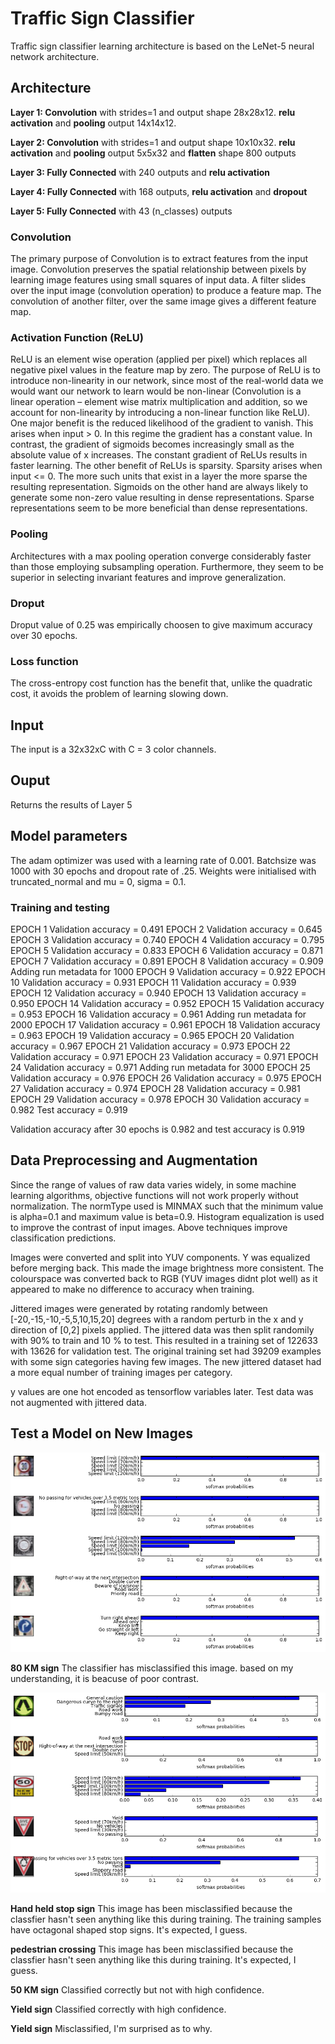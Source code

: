 # Traffic Sign Classifier


Traffic sign classifier learning architecture is based on the LeNet-5 neural network architecture.

## Architecture
**Layer 1: Convolution** with strides=1 and output shape 28x28x12. **relu activation** and **pooling** output 14x14x12.

**Layer 2: Convolution** with strides=1 and output shape 10x10x32. **relu activation** and **pooling** output 5x5x32 and **flatten** shape 800 outputs

**Layer 3: Fully Connected** with 240 outputs and **relu activation**

**Layer 4: Fully Connected** with 168 outputs, **relu activation** and **dropout**

**Layer 5: Fully Connected** with 43 (n_classes) outputs

### Convolution
The primary purpose of Convolution is to extract features from the input image. Convolution preserves the spatial relationship between pixels by learning image features using small squares of input data.
A filter slides over the input image (convolution operation) to produce a feature map. The convolution of another filter, over the same image gives a different feature map.

### Activation Function (ReLU)
ReLU is an element wise operation (applied per pixel) which replaces all negative pixel values in the feature map by zero. The purpose of ReLU is to introduce non-linearity in our network, since most of the real-world data we would want our network to learn would be non-linear (Convolution is a linear operation – element wise matrix multiplication and addition, so we account for non-linearity by introducing a non-linear function like ReLU).
One major benefit is the reduced likelihood of the gradient to vanish. This arises when input > 0. In this regime the gradient has a constant value. In contrast, the gradient of sigmoids becomes increasingly small as the absolute value of x increases. The constant gradient of ReLUs results in faster learning.
The other benefit of ReLUs is sparsity. Sparsity arises when input <= 0. The more such units that exist in a layer the more sparse the resulting representation. Sigmoids on the other hand are always likely to generate some non-zero value resulting in dense representations. Sparse representations seem to be more beneficial than dense representations.

### Pooling
Architectures with a max pooling operation converge considerably faster than those employing  subsampling operation. Furthermore, they seem to be superior in selecting invariant features and improve generalization.

### Droput
Droput value of 0.25 was empirically choosen to give maximum accuracy over 30 epochs.

### Loss function
The cross-entropy cost function has the benefit that, unlike the quadratic cost, it avoids the problem of learning slowing down.

## Input
The input is a 32x32xC with C = 3 color channels.

## Ouput
Returns the results of Layer 5


## Model parameters
The adam optimizer was used with a learning rate of 0.001. Batchsize was 1000 with 30 epochs and dropout rate of .25. Weights were initialised with truncated_normal and mu = 0, sigma = 0.1.

### Training and testing

EPOCH   1 Validation accuracy = 0.491
EPOCH   2 Validation accuracy = 0.645
EPOCH   3 Validation accuracy = 0.740
EPOCH   4 Validation accuracy = 0.795
EPOCH   5 Validation accuracy = 0.833
EPOCH   6 Validation accuracy = 0.871
EPOCH   7 Validation accuracy = 0.891
EPOCH   8 Validation accuracy = 0.909
Adding run metadata for  1000
EPOCH   9 Validation accuracy = 0.922
EPOCH  10 Validation accuracy = 0.931
EPOCH  11 Validation accuracy = 0.939
EPOCH  12 Validation accuracy = 0.940
EPOCH  13 Validation accuracy = 0.950
EPOCH  14 Validation accuracy = 0.952
EPOCH  15 Validation accuracy = 0.953
EPOCH  16 Validation accuracy = 0.961
Adding run metadata for  2000
EPOCH  17 Validation accuracy = 0.961
EPOCH  18 Validation accuracy = 0.963
EPOCH  19 Validation accuracy = 0.965
EPOCH  20 Validation accuracy = 0.967
EPOCH  21 Validation accuracy = 0.973
EPOCH  22 Validation accuracy = 0.971
EPOCH  23 Validation accuracy = 0.971
EPOCH  24 Validation accuracy = 0.971
Adding run metadata for  3000
EPOCH  25 Validation accuracy = 0.976
EPOCH  26 Validation accuracy = 0.975
EPOCH  27 Validation accuracy = 0.974
EPOCH  28 Validation accuracy = 0.981
EPOCH  29 Validation accuracy = 0.978
EPOCH  30 Validation accuracy = 0.982
Test accuracy = 0.919

Validation accuracy after 30 epochs is 0.982 and test accuracy is 0.919


## Data Preprocessing and Augmentation
Since the range of values of raw data varies widely, in some machine learning algorithms, objective functions will not work properly without normalization.
The normType used is MINMAX such that the minimum value is alpha=0.1 and maximum value is beta=0.9.
Histogram equalization is used to improve the contrast of input images.
Above techniques improve classification predictions.

Images were converted and split into YUV components. Y was equalized before merging back. This made the image brightness more consistent. The colourspace was converted back to RGB (YUV images didnt plot well) as it appeared to make no difference to accuracy when training.

Jittered images were generated by rotating randomly between [-20,-15,-10,-5,5,10,15,20] degrees with a random perturb in the x and y direction of [0,2] pixels applied.
The jittered data was then split randomily with 90% to train and 10 % to test. This resulted in a training set of 122633 with 13626 for validation test.
The original training set had 39209 examples with some sign categories having few images. The new jittered dataset had a more equal number of training images per category.

y values are one hot encoded as tensorflow variables later.
Test data was not augmented with jittered data.


## Test a Model on New Images
![Test Images](https://github.com/boson-lepton/traffic-sign-classifier/blob/master/test/test1.png?raw=true)

**80 KM sign** The classifier has misclassified this image. based on my understanding, it is beacuse of poor contrast. 

![New Images](https://github.com/boson-lepton/traffic-sign-classifier/blob/master/test/test2.png?raw=true)

**Hand held stop sign** This image has been misclassified because the classfier hasn't seen anything like this during training.
                        The training samples have octagonal shaped stop signs. It's expected, I guess. 

**pedestrian crossing** This image has been misclassified because the classfier hasn't seen anything like this during training.
                        It's expected, I guess.

**50 KM sign**          Classified correctly but not with high confidence.

**Yield sign**          Classified correctly with high confidence. 

**Yield sign**          Misclassified, I'm surprised as to why.



